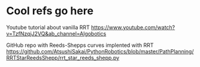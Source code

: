 # Cool refs go here

Youtube tutorial about vanilla RRT
https://www.youtube.com/watch?v=TzfNzqjJ2VQ&ab_channel=Algobotics

GitHub repo with Reeds-Shepps curves implented with RRT
https://github.com/AtsushiSakai/PythonRobotics/blob/master/PathPlanning/RRTStarReedsShepp/rrt_star_reeds_shepp.py


